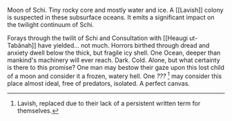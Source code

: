 Moon of Schi. Tiny rocky core and mostly water and ice. 
A [[Lavish]] colony is suspected in these subsurface oceans.
It emits a significant impact on the twilight continuum of Schi.



Forays through the twilit of Schi and Consultation with [[Heaugi ut-Tabānah]] have yielded... not much. 
Horrors birthed through dread and anxiety dwell below the thick, but fragile icy shell. One Ocean, deeper than mankind's machinery will ever reach. 
Dark.
Cold.
Alone, but what certainty is there to this promise?
One man may bestow their gaze upon this lost child of a moon and consider it a frozen, watery hell. 
One *???* [^1] may consider this place almost ideal, free of predators, isolated. A perfect canvas. 

 [^1]:  Lavish, replaced due to their lack of a persistent written term for themselves. 


